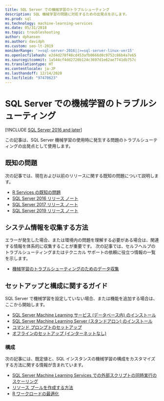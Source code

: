 ```yaml
---
title: SQL Server での機械学習のトラブルシューティング
description: SQL 機械学習の問題に対処するための出発点を示します。
ms.prod: sql
ms.technology: machine-learning-services
ms.date: 05/31/2018
ms.topic: troubleshooting
author: dphansen
ms.author: davidph
ms.custom: seo-lt-2019
monikerRange: '>=sql-server-2016||>=sql-server-linux-ver15'
ms.openlocfilehash: e2d4d278f48cd453afb0666d0c9752c86b4a7e65
ms.sourcegitcommit: 1a544cf4dd2720b124c3697d1e62ae7741db757c
ms.translationtype: HT
ms.contentlocale: ja-JP
ms.lasthandoff: 12/14/2020
ms.locfileid: "97470623"
---
```

# <a name="troubleshoot-machine-learning-in-sql-server"></a>SQL Server での機械学習のトラブルシューティング
[!INCLUDE [SQL Server 2016 and later](../../includes/applies-to-version/sqlserver2016.md)]

この記事は、SQL Server 機械学習の使用時に発生する問題のトラブルシューティングの出発点として使用します。

## <a name="known-issues"></a>既知の問題

次の記事では、現在および以前のリリースに関する既知の問題について説明します。

+ [R Services の既知の問題](known-issues-for-sql-server-machine-learning-services.md)
+ [SQL Server 2016 リリース ノート](../../sql-server/sql-server-2016-release-notes.md)
+ [SQL Server 2017 リリース ノート](../../sql-server/sql-server-2017-release-notes.md)
+ [SQL Server 2019 リリース ノート](../../sql-server/sql-server-version-15-release-notes.md)

## <a name="how-to-gather-system-information"></a>システム情報を収集する方法

エラーが発生した場合、または環境内の問題を理解する必要がある場合は、関連する情報を体系的に収集することが重要です。 次の記事では、セルフヘルプのトラブルシューティングまたはテクニカル サポートの依頼に役立つ情報の一覧を示します。

+ [機械学習のトラブルシューティングのためのデータ収集](data-collection-ml-troubleshooting-process.md)

## <a name="setup-and-configuration-guides"></a>セットアップと構成に関するガイド

SQL Server で機械学習を設定していない場合、または機能を追加する場合は、ここから開始します。

+ [SQL Server Machine Learning サービス (データベース内) のインストール](../install/sql-machine-learning-services-windows-install.md)
+ [SQL Server Machine Learning Server (スタンドアロン) のインストール](../install/sql-machine-learning-standalone-windows-install.md)
+ [コマンド プロンプトのセットアップ](../install/sql-ml-component-commandline-install.md)
+ [オフラインのセットアップ (インターネットなし)](../install/sql-ml-component-install-without-internet-access.md)

### <a name="configuration"></a>構成

次の記事には、既定値と、SQL インスタンスの機械学習の構成をカスタマイズする方法に関する情報が含まれています。

+ [SQL Server Machine Learning Services での外部スクリプトの同時実行のスケーリング](../administration/scale-concurrent-execution-external-scripts.md)   
+ [リソース プールを作成する方法](../administration/create-external-resource-pool.md)
+ [R ワークロードの最適化](../r/operationalizing-your-r-code.md)
